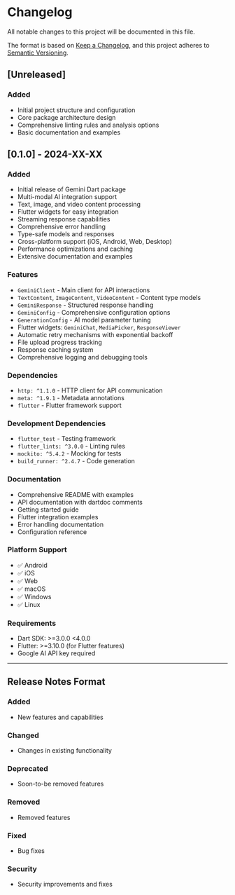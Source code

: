 # Changelog

All notable changes to this project will be documented in this file.

The format is based on [Keep a Changelog](https://keepachangelog.com/en/1.0.0/),
and this project adheres to [Semantic Versioning](https://semver.org/spec/v2.0.0.html).

## [Unreleased]

### Added

- Initial project structure and configuration
- Core package architecture design
- Comprehensive linting rules and analysis options
- Basic documentation and examples

## [0.1.0] - 2024-XX-XX

### Added

- Initial release of Gemini Dart package
- Multi-modal AI integration support
- Text, image, and video content processing
- Flutter widgets for easy integration
- Streaming response capabilities
- Comprehensive error handling
- Type-safe models and responses
- Cross-platform support (iOS, Android, Web, Desktop)
- Performance optimizations and caching
- Extensive documentation and examples

### Features

- `GeminiClient` - Main client for API interactions
- `TextContent`, `ImageContent`, `VideoContent` - Content type models
- `GeminiResponse` - Structured response handling
- `GeminiConfig` - Comprehensive configuration options
- `GenerationConfig` - AI model parameter tuning
- Flutter widgets: `GeminiChat`, `MediaPicker`, `ResponseViewer`
- Automatic retry mechanisms with exponential backoff
- File upload progress tracking
- Response caching system
- Comprehensive logging and debugging tools

### Dependencies

- `http: ^1.1.0` - HTTP client for API communication
- `meta: ^1.9.1` - Metadata annotations
- `flutter` - Flutter framework support

### Development Dependencies

- `flutter_test` - Testing framework
- `flutter_lints: ^3.0.0` - Linting rules
- `mockito: ^5.4.2` - Mocking for tests
- `build_runner: ^2.4.7` - Code generation

### Documentation

- Comprehensive README with examples
- API documentation with dartdoc comments
- Getting started guide
- Flutter integration examples
- Error handling documentation
- Configuration reference

### Platform Support

- ✅ Android
- ✅ iOS
- ✅ Web
- ✅ macOS
- ✅ Windows
- ✅ Linux

### Requirements

- Dart SDK: >=3.0.0 <4.0.0
- Flutter: >=3.10.0 (for Flutter features)
- Google AI API key required

---

## Release Notes Format

### Added

- New features and capabilities

### Changed

- Changes in existing functionality

### Deprecated

- Soon-to-be removed features

### Removed

- Removed features

### Fixed

- Bug fixes

### Security

- Security improvements and fixes

